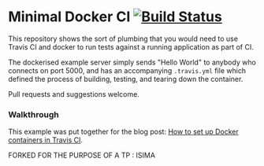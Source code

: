 # Minimal Docker CI [![Build Status](https://travis-ci.org/mike42/minimal-docker-ci.svg?branch=master)](https://travis-ci.org/mike42/minimal-docker-ci)

This repository shows the sort of plumbing that you would need to use Travis CI
and docker to run tests against a running application as part of CI.

The dockerised example server simply sends "Hello World" to anybody who connects
on port 5000, and has an accompanying `.travis.yml` file which defined the
process of building, testing, and tearing down the container.

Pull requests and suggestions welcome.

### Walkthrough

This example was put together for the blog post: [How to set up Docker containers in Travis CI](https://mike42.me/blog/how-to-set-up-docker-containers-in-travis-ci).

FORKED FOR THE PURPOSE OF A TP : ISIMA
